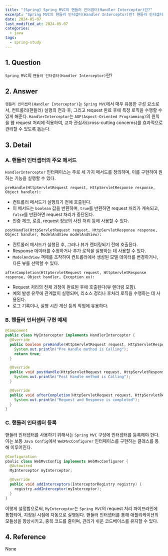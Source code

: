 ```yaml
---
title: "[Spring] Spring MVC의 핸들러 인터셉터(Handler Interceptor)란?"
excerpt: "Spring MVC의 핸들러 인터셉터(Handler Interceptor)란? 핸들러 인터셉터의 주요 메서드는? 핸들러 인터셉터 구현 예제는? 핸들러 인터셉터 등록 예제는?"
date: 2024-05-07
last_modified_at: 2024-05-07
categories:
  - java
tags:
  - spring-study
---
```


## 1. Question

`Spring MVC`의 `핸들러 인터셉터(Handler Interceptor)`란?

## 2. Answer

`핸들러 인터셉터(Handler Interceptor)`는 `Spring MVC`에서 매우 유용한 구성 요소로서, 컨트롤러(핸들러) 실행의 전과 후, 그리고 request 완료 후에 특정 로직을 수행할 수 있게 해준다. `HandlerInterceptor`는 `AOP(Aspect-Oriented Programming)`의 원칙을 웹 request 처리에 적용하여, 교차 관심사(cross-cutting concerns)를 효과적으로 관리할 수 있도록 돕는다.

## 3. Detail

### A. 핸들러 인터셉터의 주요 메서드

`HandlerInterceptor` 인터페이스는 주로 세 가지 메서드를 정의하며, 이를 구현하여 원하는 기능을 실행할 수 있다.

`preHandle(HttpServletRequest request, HttpServletResponse response, Object handler):`

* 컨트롤러 메서드가 실행되기 전에 호출된다.
* 이 메서드는 `boolean` 값을 반환하며, `true`를 반환하면 request 처리가 계속되고, `false`를 반환하면 request 처리가 중단된다.
* 인증 체크, 로깅, request 정보의 사전 처리 등에 사용할 수 있다.

`postHandle(HttpServletRequest request, HttpServletResponse response, Object handler, ModelAndView modelAndView):`

* 컨트롤러 메서드가 실행된 후, 그러나 뷰가 렌더링되기 전에 호출된다.
* Response 데이터를 수정하거나 추가 로직을 실행하는 데 사용할 수 있다.
* `ModelAndView` 객체를 조작하여 컨트롤러에서 생성된 모델 데이터를 변경하거나, 다른 뷰를 선택할 수 있다.

`afterCompletion(HttpServletRequest request, HttpServletResponse response, Object handler, Exception ex):`

* Request 처리의 전체 과정이 완료된 후에 호출된다(뷰 렌더링 포함).
*  예외 발생 유무에 관계없이 실행되며, 리소스 정리나 후처리 로직을 수행하는 데 사용된다.
* 로그 기록이나, 실행 시간 계산 등의 작업에 유용하다.

### B. 핸들러 인터셉터 구현 예제

```java
@Component
public class MyInterceptor implements HandlerInterceptor {
  @Override
  public boolean preHandle(HttpServletRequest request, HttpServletResponse response, Object handler) throws Exception {
    System.out.println("Pre Handle method is Calling");
    return true;
  }

  @Override
  public void postHandle(HttpServletRequest request, HttpServletResponse response, Object handler, ModelAndView modelAndView) throws Exception {
    System.out.println("Post Handle method is Calling");
  }

  @Override
  public void afterCompletion(HttpServletRequest request, HttpServletResponse response, Object handler, Exception ex) throws Exception {
    System.out.println("Request and Response is completed");
  }
}
```

### C. 핸들러 인터셉터 등록

핸들러 인터셉터를 사용하기 위해서는 `Spring MVC` 구성에 인터셉터를 등록해야 한다. 이는 보통 `Java Config`에서 `WebMvcConfigurer` 인터페이스를 구현하는 클래스를 통해 이루어진다.

```java
@Configuration
pbulic class WebMvcConfig implements WebMvcConfigurer {
  @Autowired
  MyInterceptor myInterceptor;

  @Override
  public void addInterceptors(InterceptorRegistry registry) {
    registry.addInterceptor(myInterceptor);
  }
}
```

이렇게 설정함으로써, `MyInterceptor`는 `Spring MVC`의 request 처리 파이프라인에 통합되어, 지정된 시점에 자동으로 실행된다. 핸들러 인터셉터를 통해 애플리케이션의 모듈성을 향상시키고, 중복 코드를 줄이며, 관리가 쉬운 코드베이스를 유지할 수 있다.

## 4. Reference

None